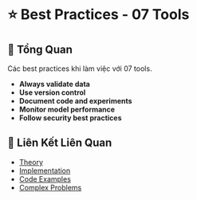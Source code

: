 # ⭐ Best Practices - 07 Tools

## 🎯 Tổng Quan

Các best practices khi làm việc với 07 tools.

- **Always validate data**
- **Use version control**
- **Document code and experiments**
- **Monitor model performance**
- **Follow security best practices**

## 🔗 Liên Kết Liên Quan

- [Theory](./THEORY_07_tools.md)
- [Implementation](./IMPLEMENTATION_07_tools.md)
- [Code Examples](./CODE_EXAMPLES_07_tools.md)
- [Complex Problems](./COMPLEX_PROBLEMS.md)
